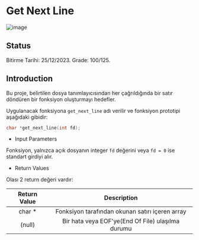 # Get Next Line

![image](https://github.com/fbkeskin/42-get_next_line/assets/92950254/14635ae2-dcf6-4f88-9eef-f7445f1e2614) 


## Status
Bitirme Tarihi: 25/12/2023. Grade: 100/125.


## Introduction
Bu proje, belirtilen dosya tanımlayıcısından her çağrıldığında bir satır döndüren bir fonksiyon oluşturmayı hedefler.

Uygulanacak fonksiyona ``get_next_line`` adı verilir ve fonksiyon prototipi aşağıdaki gibidir:
```C
char *get_next_line(int fd);
```
* Input Parameters

Fonksiyon, yalnızca açık dosyanın integer ``fd`` değerini veya  ``fd = 0`` ise standart girdiyi alır.
* Return Values

Olası 2 return değeri vardır:

| Return Value | Description |
| :----------: | :---------: |
| char * | Fonksiyon tarafından okunan satırı içeren array |
| (null) | Bir hata veya EOF'ye(End Of File) ulaşılma durumu |

